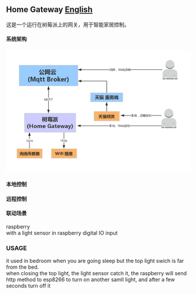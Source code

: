 ## Home Gateway [English](doc/readme_en.md)

这是一个运行在树莓派上的网关，用于智能家居控制。

#### 系统架构 
![架构图](doc/img/1-架构图.png)

#### 本地控制

#### 远程控制

#### 联动场景
raspberry  
with a light sensor in raspberry digital IO input

### USAGE
it used in bedroom when you are going sleep but the top light swich is far from the bed.   
when closing the top light, the light sensor catch it, the raspberry will send http method to esp8266 to turn on another samll light, and after a few seconds turn off it   
